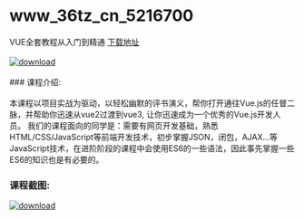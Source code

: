 # www_36tz_cn_5216700
VUE全套教程从入门到精通
[下载地址](http://www.36tz.cn/article/5216700 "下载地址")
<br/></br>[![download](http://36tz.cn/muke_img/2020_12_2-8.png "下载地址")](http://www.36tz.cn/article/5216700 "下载地址")
<br/></br>### 课程介绍:<br/></br>本课程以项目实战为驱动，以轻松幽默的评书演义，帮你打开通往Vue.js的任督二脉，并帮助你迅速从vue2过渡到vue3, 让你迅速成为一个优秀的Vue.js开发人员。
我们的课程面向的同学是：需要有网页开发基础，熟悉HTML/CSS/JavaScript等前端开发技术，初步掌握JSON，闭包，AJAX…等JavaScript技术，在进阶阶段的课程中会使用ES6的一些语法，因此事先掌握一些ES6的知识也是有必要的。

### 课程截图:
[![download](http://36tz.cn/muke_img/2020_12_1-9.png "下载地址")](http://www.36tz.cn/article/5216700 "下载地址")
